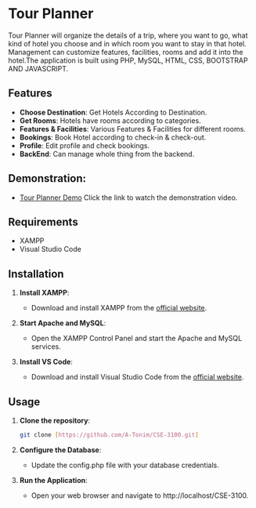# Tour Planner

Tour Planner will organize the details of a trip, where you want to go, what kind of hotel you choose and in which room you want to stay in that hotel. Management can customize features, facilities, rooms and add it into the hotel.The application is built using PHP, MySQL, HTML, CSS, BOOTSTRAP AND JAVASCRIPT.

## Features

- **Choose Destination**: Get Hotels According to Destination.
- **Get Rooms**: Hotels have rooms according to categories.
- **Features & Facilities**: Various Features & Facilities for different rooms.
- **Bookings**: Book Hotel according to check-in & check-out.
- **Profile**: Edit profile and check bookings.
- **BackEnd**: Can manage whole thing from the backend.

## Demonstration:
   - [Tour Planner Demo](https://youtu.be/hCXvdWDIT18) Click the link to watch the demonstration video.

## Requirements

- XAMPP
- Visual Studio Code

## Installation

1. **Install XAMPP**:
   - Download and install XAMPP from the [official website](https://www.apachefriends.org/index.html).

2. **Start Apache and MySQL**:
   - Open the XAMPP Control Panel and start the Apache and MySQL services.

3. **Install VS Code**:
   - Download and install Visual Studio Code from the [official website](https://code.visualstudio.com/).

## Usage

1. **Clone the repository**:
   ```bash
   git clone [https://github.com/A-Tonim/CSE-3100.git]

2. **Configure the Database**:
   - Update the config.php file with your database credentials.
   
3. **Run the Application**:
   - Open your web browser and navigate to http://localhost/CSE-3100.
